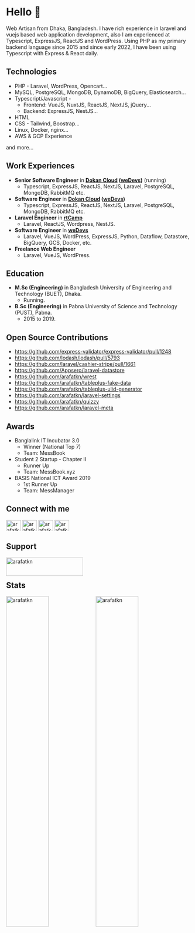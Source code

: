 # Hello 👋
Web Artisan from Dhaka, Bangladesh. I have rich experience in laravel and vuejs based web application development, also I am experienced at Typescript, ExpressJS, ReactJS and WordPress. Using PHP as my primary backend language since 2015 and since early 2022, I have been using Typescript with Express & React daily.

## Technologies
- PHP - Laravel, WordPress, Opencart...
- MySQL, PostgreSQL, MongoDB, DynamoDB, BigQuery, Elasticsearch...
- Typescript/Javascript -
    - Frontend: VueJS, NuxtJS, ReactJS, NextJS, jQuery...
    - Backend: ExpressJS, NestJS...
- HTML
- CSS - Tailwind, Boostrap...
- Linux, Docker, nginx...
- AWS & GCP Experience

and more...

## Work Experiences
- **Senior Software Engineer** in **[Dokan Cloud](https://dokan.co/cloud) ([weDevs](https://wedevs.com))** (running)
    - Typescript, ExpressJS, ReactJS, NextJS, Laravel, PostgreSQL, MongoDB, RabbitMQ etc.
- **Software Engineer** in **[Dokan Cloud](https://dokan.co/cloud) ([weDevs](https://wedevs.com))**
    - Typescript, ExpressJS, ReactJS, NextJS, Laravel, PostgreSQL, MongoDB, RabbitMQ etc.
- **Laravel Engineer** in **[rtCamp](https://rtcamp.com)**
    - Laravel, ReactJS, Wordpress, NestJS.
- **Software Engineer** in **[weDevs](https://wedevs.com)**
    - Laravel, VueJS, WordPress, ExpressJS, Python, Dataflow, Datastore, BigQuery, GCS, Docker, etc.
- **Freelance Web Engineer**
    - Laravel, VueJS, WordPress.

## Education
- **M.Sc (Engineering)** in Bangladesh University of Engineering and Technology (BUET), Dhaka.
    - Running.
- **B.Sc (Engineering)** in Pabna University of Science and Technology (PUST), Pabna.
    - 2015 to 2019.

## Open Source Contributions
- https://github.com/express-validator/express-validator/pull/1248
- https://github.com/lodash/lodash/pull/5793
- https://github.com/laravel/cashier-stripe/pull/1661
- https://github.com/Appsero/laravel-datastore
- https://github.com/arafatkn/wrest
- https://github.com/arafatkn/tableplus-fake-data
- https://github.com/arafatkn/tableplus-ulid-generator
- https://github.com/arafatkn/laravel-settings
- https://github.com/arafatkn/quizzy
- https://github.com/arafatkn/laravel-meta

## Awards
- Banglalink IT Incubator 3.0
    - Winner (National Top 7)
    - Team: MessBook
- Student 2 Startup - Chapter II
    - Runner Up
    - Team: MessBook.xyz
- BASIS National ICT Award 2019
  - 1st Runner Up
  - Team: MessManager

## Connect with me

<p align="left">
<a href="https://twitter.com/arafatkn" target="blank"><img align="center" src="https://raw.githubusercontent.com/rahuldkjain/github-profile-readme-generator/master/src/images/icons/Social/twitter.svg" alt="arafatkn" height="30" width="40" /></a>
<a href="https://linkedin.com/in/arafatkn" target="blank"><img align="center" src="https://raw.githubusercontent.com/rahuldkjain/github-profile-readme-generator/master/src/images/icons/Social/linked-in-alt.svg" alt="arafatkn" height="30" width="40" /></a>
<a href="https://codeforces.com/profile/arafatkn" target="blank"><img align="center" src="https://cdn.jsdelivr.net/npm/simple-icons@3.0.1/icons/codeforces.svg" alt="arafatkn" height="30" width="40" /></a>
<a href="https://www.leetcode.com/arafatkn" target="blank"><img align="center" src="https://raw.githubusercontent.com/rahuldkjain/github-profile-readme-generator/master/src/images/icons/Social/leet-code.svg" alt="arafatkn" height="30" width="40" /></a>
</p>

## Support

<p><a href="https://www.buymeacoffee.com/arafatkn" target="_blank"> <img align="left" src="https://cdn.buymeacoffee.com/buttons/v2/default-yellow.png" height="50" width="210" alt="arafatkn" /></a></p>

<br/><br/>

## Stats

<p>
<img align="left" src="https://github-readme-stats.vercel.app/api/top-langs?username=arafatkn&langs_count=8&show_icons=true&locale=en&layout=compact&count_private=true" alt="arafatkn" width="48%"/> 
<img align="center" src="https://github-readme-streak-stats.herokuapp.com/?user=arafatkn&count_private=true" alt="arafatkn" width="48%" />
</p>
